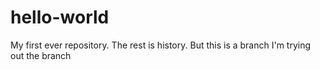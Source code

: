 # hello-world
My first ever repository. The rest is history. 
But this is a branch
I'm trying out the branch
